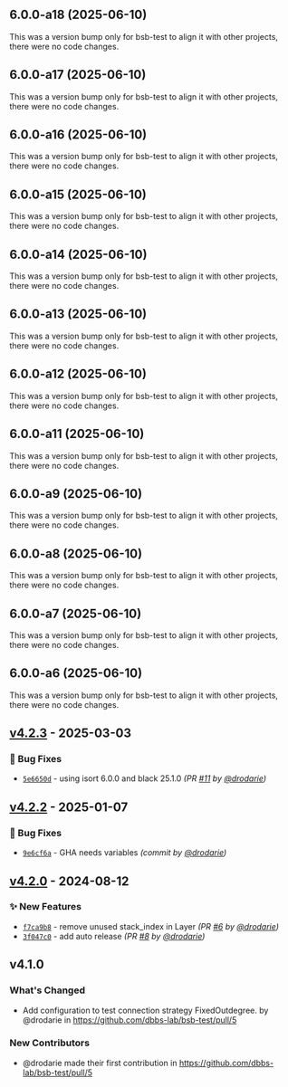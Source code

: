 ## 6.0.0-a18 (2025-06-10)

This was a version bump only for bsb-test to align it with other projects, there were no code changes.

## 6.0.0-a17 (2025-06-10)

This was a version bump only for bsb-test to align it with other projects, there were no code changes.

## 6.0.0-a16 (2025-06-10)

This was a version bump only for bsb-test to align it with other projects, there were no code changes.

## 6.0.0-a15 (2025-06-10)

This was a version bump only for bsb-test to align it with other projects, there were no code changes.

## 6.0.0-a14 (2025-06-10)

This was a version bump only for bsb-test to align it with other projects, there were no code changes.

## 6.0.0-a13 (2025-06-10)

This was a version bump only for bsb-test to align it with other projects, there were no code changes.

## 6.0.0-a12 (2025-06-10)

This was a version bump only for bsb-test to align it with other projects, there were no code changes.

## 6.0.0-a11 (2025-06-10)

This was a version bump only for bsb-test to align it with other projects, there were no code changes.

## 6.0.0-a9 (2025-06-10)

This was a version bump only for bsb-test to align it with other projects, there were no code changes.

## 6.0.0-a8 (2025-06-10)

This was a version bump only for bsb-test to align it with other projects, there were no code changes.

## 6.0.0-a7 (2025-06-10)

This was a version bump only for bsb-test to align it with other projects, there were no code changes.

## 6.0.0-a6 (2025-06-10)

This was a version bump only for bsb-test to align it with other projects, there were no code changes.

## [v4.2.3] - 2025-03-03
### :bug: Bug Fixes
- [`5e6650d`](https://github.com/dbbs-lab/bsb-test/commit/5e6650dd9d6190b7ab5a411d66f5cad2a75e751b) - using isort 6.0.0 and black 25.1.0 *(PR [#11](https://github.com/dbbs-lab/bsb-test/pull/11) by [@drodarie](https://github.com/drodarie))*


## [v4.2.2] - 2025-01-07
### :bug: Bug Fixes
- [`9e6cf6a`](https://github.com/dbbs-lab/bsb-test/commit/9e6cf6afa590758c7470614187bc01caf09dfcd0) - GHA needs variables *(commit by [@drodarie](https://github.com/drodarie))*


## [v4.2.0] - 2024-08-12
### :sparkles: New Features
- [`f7ca9b8`](https://github.com/dbbs-lab/bsb-test/commit/f7ca9b820d911e995db2dd690c73a5941b156cfb) - remove unused stack_index in Layer *(PR [#6](https://github.com/dbbs-lab/bsb-test/pull/6) by [@drodarie](https://github.com/drodarie))*
- [`3f047c0`](https://github.com/dbbs-lab/bsb-test/commit/3f047c01a3f92cbb944eb38aaa4b8129368c0770) - add auto release *(PR [#8](https://github.com/dbbs-lab/bsb-test/pull/8) by [@drodarie](https://github.com/drodarie))*


## v4.1.0

### What's Changed
* Add configuration to test connection strategy FixedOutdegree. by @drodarie in https://github.com/dbbs-lab/bsb-test/pull/5

### New Contributors
* @drodarie made their first contribution in https://github.com/dbbs-lab/bsb-test/pull/5

[v4.2.0]: https://github.com/dbbs-lab/bsb-test/compare/v4.1.0...v4.2.0
[v4.2.2]: https://github.com/dbbs-lab/bsb-test/compare/v4.2.1...v4.2.2
[v4.2.3]: https://github.com/dbbs-lab/bsb-test/compare/v4.2.2...v4.2.3
